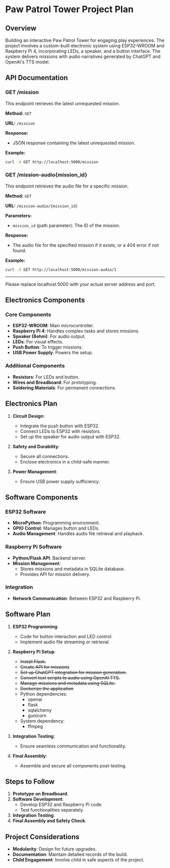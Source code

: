 # Paw Patrol Tower Project Plan

## Overview

Building an interactive Paw Patrol Tower for engaging play experiences. The project involves a custom-built electronic system using ESP32-WROOM and Raspberry Pi 4, incorporating LEDs, a speaker, and a button interface. The system delivers missions with audio narratives generated by ChatGPT and OpenAI's TTS model.

## API Documentation

### GET /mission

This endpoint retrieves the latest unrequested mission.

**Method:** `GET`

**URL:** `/mission`

**Response:**

- JSON response containing the latest unrequested mission.

**Example:**

```bash
curl -X GET http://localhost:5000/mission
```

### GET /mission-audio{mission_id}

This endpoint retrieves the audio file for a specific mission.

**Method:** `GET`

**URL:** `/mission-audio/{mission_id}`

**Parameters:**

- `mission_id` (path parameter): The ID of the mission.

**Response:**

- The audio file for the specified mission if it exists, or a 404 error if not found.

**Example:**

```bash
curl -X GET http://localhost:5000/mission-audio/1
```

---
Please replace localhost:5000 with your actual server address and port.

## Electronics Components

### Core Components

- **ESP32-WROOM**: Main microcontroller.
- **Raspberry Pi 4**: Handles complex tasks and stores missions.
- **Speaker (8ohm)**: For audio output.
- **LEDs**: For visual effects.
- **Push Button**: To trigger missions.
- **USB Power Supply**: Powers the setup.

### Additional Components

- **Resistors**: For LEDs and button.
- **Wires and Breadboard**: For prototyping.
- **Soldering Materials**: For permanent connections.

## Electronics Plan

1. **Circuit Design**:

   - Integrate the push button with ESP32.
   - Connect LEDs to ESP32 with resistors.
   - Set up the speaker for audio output with ESP32.

2. **Safety and Durability**:

   - Secure all connections.
   - Enclose electronics in a child-safe manner.

3. **Power Management**:
   - Ensure USB power supply sufficiency.

## Software Components

### ESP32 Software

- **MicroPython**: Programming environment.
- **GPIO Control**: Manages button and LEDs.
- **Audio Management**: Handles audio file retrieval and playback.

### Raspberry Pi Software

- **Python/Flask API**: Backend server.
- **Mission Management**:
  - Stores missions and metadata in SQLite database.
  - Provides API for mission delivery.

### Integration

- **Network Communication**: Between ESP32 and Raspberry Pi.

## Software Plan

1. **ESP32 Programming**:

   - Code for button interaction and LED control.
   - Implement audio file streaming or retrieval.

2. **Raspberry Pi Setup**:

   - ~~Install Flask.~~
   - ~~Create API for missions~~
   - ~~Set up ChatGPT integration for mission generation.~~
   - ~~Convert text scripts to audio using OpenAI TTS.~~
   - ~~Manage missions and metadata using SQLite.~~
   - ~~Dockerize the application~~
   - Python dependencies:
     - openai
     - flask
     - sqlalchemy
     - gunicorn
   - System dependency:
     - ffmpeg

3. **Integration Testing**:

   - Ensure seamless communication and functionality.

4. **Final Assembly**:
   - Assemble and secure all components post-testing.

## Steps to Follow

1. **Prototype on Breadboard**.
2. **Software Development**:
   - Develop ESP32 and Raspberry Pi code.
   - Test functionalities separately.
3. **Integration Testing**.
4. **Final Assembly and Safety Check**.

## Project Considerations

- **Modularity**: Design for future upgrades.
- **Documentation**: Maintain detailed records of the build.
- **Child Engagement**: Involve child in safe aspects of the project.
